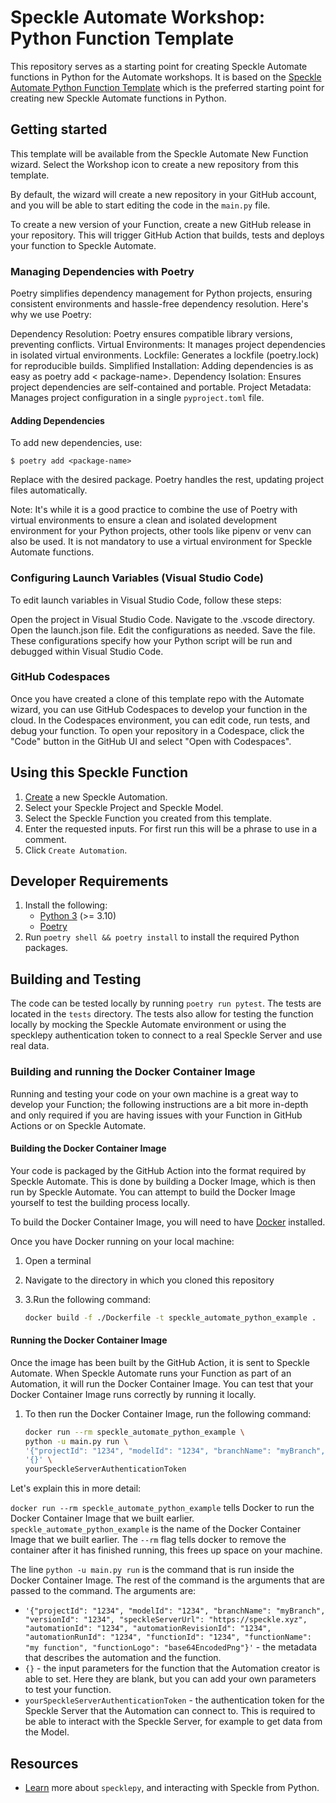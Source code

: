 # Speckle Automate Workshop: Python Function Template

This repository serves as a starting point for creating Speckle Automate
functions in Python for the Automate workshops.
It is based on
the [Speckle Automate Python Function Template](https://github.com/specklesystems/speckle_automate_python_example)
which
is the preferred starting point for creating new
Speckle Automate functions in Python.

## Getting started

This template will be available from the Speckle Automate New Function wizard.
Select the Workshop icon to create a new repository from this template.

By default, the wizard will create a new repository in your GitHub account,
and you will be able to start editing the code in the `main.py` file.

To create a new version of your Function, create a new GitHub release in your
repository.
This will trigger GitHub Action that builds, tests and deploys your function to
Speckle Automate.

### Managing Dependencies with Poetry

Poetry simplifies dependency management for Python projects, ensuring consistent
environments and hassle-free dependency
resolution. Here's why we use Poetry:

Dependency Resolution: Poetry ensures compatible library versions, preventing
conflicts.
Virtual Environments: It manages project dependencies in isolated virtual
environments.
Lockfile: Generates a lockfile (poetry.lock) for reproducible builds.
Simplified Installation: Adding dependencies is as easy as poetry add <
package-name>.
Dependency Isolation: Ensures project dependencies are self-contained and
portable.
Project Metadata: Manages project configuration in a single `pyproject.toml`
file.

#### Adding Dependencies

To add new dependencies, use:

`$ poetry add <package-name>`

Replace <package-name> with the desired package. Poetry handles the rest,
updating project files automatically.

Note: It's while it is a good practice to combine the use of Poetry with virtual
environments to ensure a clean and
isolated development environment for your Python projects, other tools like
pipenv or venv can also be used. It is not
mandatory to use a virtual environment for Speckle Automate functions.

### Configuring Launch Variables (Visual Studio Code)

To edit launch variables in Visual Studio Code, follow these steps:

Open the project in Visual Studio Code.
Navigate to the .vscode directory.
Open the launch.json file.
Edit the configurations as needed.
Save the file.
These configurations specify how your Python script will be run and debugged
within Visual Studio Code.

### GitHub Codespaces

Once you have created a clone of this template repo with the Automate wizard,
you can use GitHub Codespaces to
develop your function in the cloud. In the Codespaces environment, you can edit
code, run tests, and debug your
function.
To open your repository in a Codespace, click the "Code" button in the GitHub UI
and select "Open with Codespaces".

## Using this Speckle Function

1. [Create](https://automate.speckle.dev/) a new Speckle Automation.
2. Select your Speckle Project and Speckle Model.
3. Select the Speckle Function you created from this template.
4. Enter the requested inputs. For first run this will be a phrase to use in a
   comment.
5. Click `Create Automation`.

## Developer Requirements

1. Install the following:
    - [Python 3](https://www.python.org/downloads/) (>= 3.10)
    - [Poetry](https://python-poetry.org/docs/#installing-with-the-official-installer)
2. Run `poetry shell && poetry install` to install the required Python packages.

## Building and Testing

The code can be tested locally by running `poetry run pytest`. The tests are
located in the `tests` directory.
The tests also allow for testing the function locally by mocking the Speckle
Automate environment or using the specklepy
authentication token to connect to a real Speckle Server and use real data.

### Building and running the Docker Container Image

Running and testing your code on your own machine is a great way to develop your
Function; the following instructions
are a bit more in-depth and only required if you are having issues with your
Function in GitHub Actions or on Speckle
Automate.

#### Building the Docker Container Image

Your code is packaged by the GitHub Action into the format required by Speckle
Automate. This is done by building a
Docker Image, which is then run by Speckle Automate. You can attempt to build
the Docker Image yourself to test the
building process locally.

To build the Docker Container Image, you will need to
have [Docker](https://docs.docker.com/get-docker/) installed.

Once you have Docker running on your local machine:

1. Open a terminal
2. Navigate to the directory in which you cloned this repository
3. 3.Run the following command:

    ```bash
    docker build -f ./Dockerfile -t speckle_automate_python_example .
    ```

#### Running the Docker Container Image

Once the image has been built by the GitHub Action, it is sent to Speckle
Automate. When Speckle Automate runs your
Function as part of an Automation, it will run the Docker Container Image. You
can test that your Docker Container Image
runs correctly by running it locally.

1. To then run the Docker Container Image, run the following command:

    ```bash
    docker run --rm speckle_automate_python_example \
    python -u main.py run \
    '{"projectId": "1234", "modelId": "1234", "branchName": "myBranch", "versionId": "1234", "speckleServerUrl": "https://speckle.xyz", "automationId": "1234", "automationRevisionId": "1234", "automationRunId": "1234", "functionId": "1234", "functionName": "my function", "functionLogo": "base64EncodedPng"}' \
    '{}' \
    yourSpeckleServerAuthenticationToken
    ```

Let's explain this in more detail:

`docker run --rm speckle_automate_python_example` tells Docker to run the Docker
Container Image that we built
earlier. `speckle_automate_python_example` is the name of the Docker Container
Image that we built earlier. The `--rm`
flag tells docker to remove the container after it has finished running, this
frees up space on your machine.

The line `python -u main.py run` is the command that is run inside the Docker
Container Image. The rest of the command
is the arguments that are passed to the command. The arguments are:

- `'{"projectId": "1234", "modelId": "1234", "branchName": "myBranch", "versionId": "1234", "speckleServerUrl": "https://speckle.xyz", "automationId": "1234", "automationRevisionId": "1234", "automationRunId": "1234", "functionId": "1234", "functionName": "my function", "functionLogo": "base64EncodedPng"}'` -
  the metadata that describes the automation and the function.
- `{}` - the input parameters for the function that the Automation creator is
  able to set. Here they are blank, but you
  can add your own parameters to test your function.
- `yourSpeckleServerAuthenticationToken` - the authentication token for the
  Speckle Server that the Automation can
  connect to. This is required to be able to interact with the Speckle Server,
  for example to get data from the Model.

## Resources

- [Learn](https://speckle.guide/dev/python.html) more about `specklepy`, and
  interacting with Speckle from Python.
